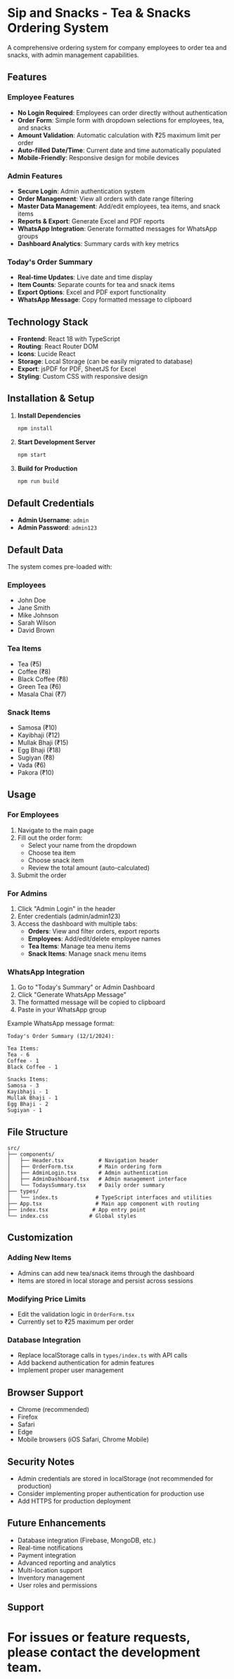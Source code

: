 
# Sip and Snacks - Tea & Snacks Ordering System

A comprehensive ordering system for company employees to order tea and snacks, with admin management capabilities.

## Features

### Employee Features
- **No Login Required**: Employees can order directly without authentication
- **Order Form**: Simple form with dropdown selections for employees, tea, and snacks
- **Amount Validation**: Automatic calculation with ₹25 maximum limit per order
- **Auto-filled Date/Time**: Current date and time automatically populated
- **Mobile-Friendly**: Responsive design for mobile devices

### Admin Features
- **Secure Login**: Admin authentication system
- **Order Management**: View all orders with date range filtering
- **Master Data Management**: Add/edit employees, tea items, and snack items
- **Reports & Export**: Generate Excel and PDF reports
- **WhatsApp Integration**: Generate formatted messages for WhatsApp groups
- **Dashboard Analytics**: Summary cards with key metrics

### Today's Order Summary
- **Real-time Updates**: Live date and time display
- **Item Counts**: Separate counts for tea and snack items
- **Export Options**: Excel and PDF export functionality
- **WhatsApp Message**: Copy formatted message to clipboard

## Technology Stack

- **Frontend**: React 18 with TypeScript
- **Routing**: React Router DOM
- **Icons**: Lucide React
- **Storage**: Local Storage (can be easily migrated to database)
- **Export**: jsPDF for PDF, SheetJS for Excel
- **Styling**: Custom CSS with responsive design

## Installation & Setup

1. **Install Dependencies**
   ```bash
   npm install
   ```

2. **Start Development Server**
   ```bash
   npm start
   ```

3. **Build for Production**
   ```bash
   npm run build
   ```

## Default Credentials

- **Admin Username**: `admin`
- **Admin Password**: `admin123`

## Default Data

The system comes pre-loaded with:

### Employees
- John Doe
- Jane Smith
- Mike Johnson
- Sarah Wilson
- David Brown

### Tea Items
- Tea (₹5)
- Coffee (₹8)
- Black Coffee (₹8)
- Green Tea (₹6)
- Masala Chai (₹7)

### Snack Items
- Samosa (₹10)
- Kayibhaji (₹12)
- Mullak Bhaji (₹15)
- Egg Bhaji (₹18)
- Sugiyan (₹8)
- Vada (₹6)
- Pakora (₹10)

## Usage

### For Employees
1. Navigate to the main page
2. Fill out the order form:
   - Select your name from the dropdown
   - Choose tea item
   - Choose snack item
   - Review the total amount (auto-calculated)
3. Submit the order

### For Admins
1. Click "Admin Login" in the header
2. Enter credentials (admin/admin123)
3. Access the dashboard with multiple tabs:
   - **Orders**: View and filter orders, export reports
   - **Employees**: Add/edit/delete employee names
   - **Tea Items**: Manage tea menu items
   - **Snack Items**: Manage snack menu items

### WhatsApp Integration
1. Go to "Today's Summary" or Admin Dashboard
2. Click "Generate WhatsApp Message"
3. The formatted message will be copied to clipboard
4. Paste in your WhatsApp group

Example WhatsApp message format:
```
Today's Order Summary (12/1/2024):

Tea Items:
Tea - 6
Coffee - 1
Black Coffee - 1

Snacks Items:
Samosa - 3
Kayibhaji - 1
Mullak Bhaji - 1
Egg Bhaji - 2
Sugiyan - 1
```

## File Structure

```
src/
├── components/
│   ├── Header.tsx           # Navigation header
│   ├── OrderForm.tsx        # Main ordering form
│   ├── AdminLogin.tsx       # Admin authentication
│   ├── AdminDashboard.tsx   # Admin management interface
│   └── TodaysSummary.tsx    # Daily order summary
├── types/
│   └── index.ts            # TypeScript interfaces and utilities
├── App.tsx                 # Main app component with routing
├── index.tsx              # App entry point
└── index.css             # Global styles
```

## Customization

### Adding New Items
- Admins can add new tea/snack items through the dashboard
- Items are stored in local storage and persist across sessions

### Modifying Price Limits
- Edit the validation logic in `OrderForm.tsx`
- Currently set to ₹25 maximum per order

### Database Integration
- Replace localStorage calls in `types/index.ts` with API calls
- Add backend authentication for admin features
- Implement proper user management

## Browser Support

- Chrome (recommended)
- Firefox
- Safari
- Edge
- Mobile browsers (iOS Safari, Chrome Mobile)

## Security Notes

- Admin credentials are stored in localStorage (not recommended for production)
- Consider implementing proper authentication for production use
- Add HTTPS for production deployment

## Future Enhancements

- Database integration (Firebase, MongoDB, etc.)
- Real-time notifications
- Payment integration
- Advanced reporting and analytics
- Multi-location support
- Inventory management
- User roles and permissions

## Support

For issues or feature requests, please contact the development team.
=======
